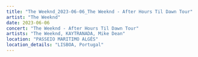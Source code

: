 ```yaml
---
title: "The Weeknd_2023-06-06_The Weeknd - After Hours Til Dawn Tour"
artist: "The Weeknd"
date: 2023-06-06
concert: "The Weeknd - After Hours Til Dawn Tour"
artists: "The Weeknd, KAYTRANADA, Mike Dean"
location: "PASSEIO MARITIMO ALGÉS"
location_details: "LISBOA, Portugal"
---
```

